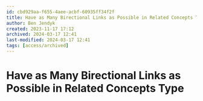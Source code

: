```yaml
---
id: cbd929aa-f655-4aee-acbf-60935ff34f2f
title: Have as Many Birectional Links as Possible in Related Concepts Type
author: Ben Jendyk
created: 2023-11-17 17:12
archived: 2024-03-17 12:41
last-modified: 2024-03-17 12:41
tags: [access/archived]
---
```


# Have as Many Birectional Links as Possible in Related Concepts Type
